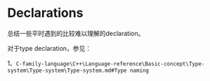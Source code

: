 # Declarations

总结一些平时遇到的比较难以理解的declaration。

对于type declaration，参见：

1、`C-family-language\C++\Language-reference\Basic-concept\Type-system\Type-system\Type-system.md#Type naming`

